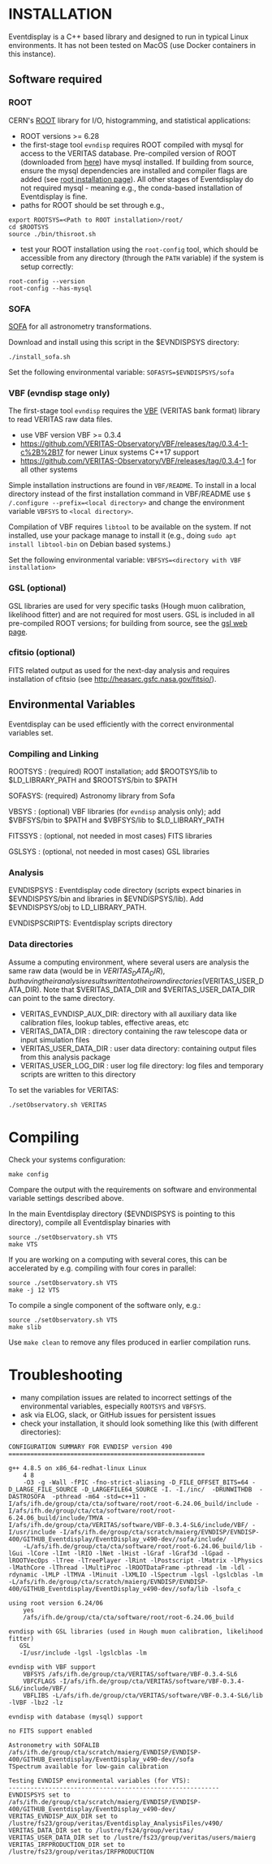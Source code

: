 #  INSTALLATION

Eventdisplay is a C++ based library and designed to run in typical Linux environments. It has not been tested on MacOS (use Docker containers in this instance).

## Software required

### ROOT

CERN's [ROOT](https://root.cern.ch/) library for I/O, histogramming, and statistical applications:

- ROOT versions >= 6.28
- the first-stage tool `evndisp` requires ROOT compiled with mysql for access to the VERITAS database. Pre-compiled version of ROOT (downloaded from [here](https://root.cern/install/)) have mysql installed. If building from source, ensure the mysql dependencies are installed and compiler flags are added (see [root installation page](https://root.cern/install/build_from_source/)). All other stages of Eventdisplay do not required mysql - meaning e.g., the conda-based installation of Eventdisplay is fine.
- paths for ROOT should be set through e.g.,

```
export ROOTSYS=<Path to ROOT installation>/root/
cd $ROOTSYS
source ./bin/thisroot.sh
```

- test your ROOT installation using the `root-config` tool, which should be accessible from any directory (through the `PATH` variable) if the system is setup correctly:

```
root-config --version
root-config --has-mysql
```

### SOFA

[SOFA](http://www.iausofa.org/current_C.html) for all astronometry transformations.

Download and install using this script in the $EVNDISPSYS directory:

```
./install_sofa.sh
```

Set the following environmental variable: `SOFASYS=$EVNDISPSYS/sofa`

### VBF (evndisp stage only)

The first-stage tool `evndisp` requires the [VBF](https://github.com/VERITAS-Observatory/VBF) (VERITAS bank format) library to read VERITAS raw data files.

- use VBF version VBF >= 0.3.4
- https://github.com/VERITAS-Observatory/VBF/releases/tag/0.3.4-1-c%2B%2B17 for newer Linux systems C++17 support
- https://github.com/VERITAS-Observatory/VBF/releases/tag/0.3.4-1 for all other systems

Simple installation instructions are found in `VBF/README`. To install in a local directory instead of the first installation command in VBF/README use `$ /.configure --prefix=<local directory>` and change the environment variable `VBFSYS` to `<local directory>`.

Compilation of VBF requires `libtool` to be available on the system. If not installed, use your package manage to install it (e.g., doing `sudo apt install libtool-bin` on Debian based systems.)

Set the following environmental variable: `VBFSYS=<directory with VBF installation>`

### GSL (optional)

GSL libraries are used for very specific tasks (Hough muon calibration, likelihood fitter) and are not required for most users. GSL is included in all pre-compiled ROOT versions; for building from source, see the [gsl web page](http://www.gnu.org/software/gsl/).

### cfitsio (optional)

FITS related output as used for the next-day analysis and requires installation of cfitsio (see http://heasarc.gsfc.nasa.gov/fitsio/).

## Environmental Variables

Eventdisplay can be used efficiently with the correct environmental variables set.

### Compiling and Linking

ROOTSYS :   (required) ROOT installation; add $ROOTSYS/lib to $LD_LIBRARY_PATH and $ROOTSYS/bin to $PATH

SOFASYS:    (required) Astronomy library from Sofa

VBSYS :     (optional) VBF libraries (for `evndisp` analysis only); add $VBFSYS/bin to $PATH and $VBFSYS/lib to $LD_LIBRARY_PATH

FITSSYS :   (optional, not needed in most cases) FITS libraries

GSLSYS :    (optional, not needed in most cases) GSL libraries

### Analysis

EVNDISPSYS : Eventdisplay code directory (scripts expect binaries in $EVNDISPSYS/bin and libraries in $EVNDISPSYS/lib). Add $EVNDISPSYS/obj to LD_LIBRARY_PATH.

EVNDISPSCRIPTS: Eventdisplay scripts directory

### Data directories

Assume a computing environment, where several users are analysis the same raw data
(would be in $VERITAS_DATA_DIR), but having their analysis results written to their own
directories ($VERITAS_USER_DATA_DIR).
Note that $VERITAS_DATA_DIR and $VERITAS_USER_DATA_DIR can point to the same directory.

- VERITAS_EVNDISP_AUX_DIR:  directory with all auxiliary data like calibration files, lookup tables, effective areas, etc
- VERITAS_DATA_DIR :        directory containing the raw telescope data or input simulation files
- VERITAS_USER_DATA_DIR :   user data directory: containing output files from this analysis package
- VERITAS_USER_LOG_DIR :    user log file directory: log files and temporary scripts are written to this directory

To set the variables for VERITAS:

```
./setObservatory.sh VERITAS
```

# Compiling

Check your systems configuration:

```
make config
```

Compare the output with the requirements on software and environmental variable settings described above.

In the main Eventdisplay directory ($EVNDISPSYS is pointing to this directory), compile all Eventdisplay binaries with

```
source ./setObservatory.sh VTS
make VTS
```

If you are working on a computing with several cores, this can be accelerated by e.g. compiling with four cores in parallel:

```
source ./setObservatory.sh VTS
make -j 12 VTS
```

To compile a single component of the software only, e.g.:

```
source ./setObservatory.sh VTS
make slib
```

Use `make clean` to remove any files produced in earlier compilation runs.

# Troubleshooting

- many compilation issues are related to incorrect settings of the environmental variables, especially `ROOTSYS` and `VBFSYS`.
- ask via ELOG, slack, or GitHub issues for persistent issues
- check your installation, it should look something like this (with different directories):

```
CONFIGURATION SUMMARY FOR EVNDISP version 490
======================================================

g++ 4.8.5 on x86_64-redhat-linux Linux
    4 8
    -O3 -g -Wall -fPIC -fno-strict-aliasing -D_FILE_OFFSET_BITS=64 -D_LARGE_FILE_SOURCE -D_LARGEFILE64_SOURCE -I. -I./inc/  -DRUNWITHDB  -DASTROSOFA  -pthread -m64 -std=c++11 -I/afs/ifh.de/group/cta/cta/software/root/root-6.24.06_build/include -I/afs/ifh.de/group/cta/cta/software/root/root-6.24.06_build/include/TMVA -I/afs/ifh.de/group/cta/VERITAS/software/VBF-0.3.4-SL6/include/VBF/ -I/usr/include -I/afs/ifh.de/group/cta/scratch/maierg/EVNDISP/EVNDISP-400/GITHUB_Eventdisplay/EventDisplay_v490-dev//sofa/include/
    -L/afs/ifh.de/group/cta/cta/software/root/root-6.24.06_build/lib -lGui -lCore -lImt -lRIO -lNet -lHist -lGraf -lGraf3d -lGpad -lROOTVecOps -lTree -lTreePlayer -lRint -lPostscript -lMatrix -lPhysics -lMathCore -lThread -lMultiProc -lROOTDataFrame -pthread -lm -ldl -rdynamic -lMLP -lTMVA -lMinuit -lXMLIO -lSpectrum -lgsl -lgslcblas -lm -L/afs/ifh.de/group/cta/scratch/maierg/EVNDISP/EVNDISP-400/GITHUB_Eventdisplay/EventDisplay_v490-dev//sofa/lib -lsofa_c

using root version 6.24/06
    yes
    /afs/ifh.de/group/cta/cta/software/root/root-6.24.06_build

evndisp with GSL libraries (used in Hough muon calibration, likelihood fitter)
   GSL
   -I/usr/include -lgsl -lgslcblas -lm

evndisp with VBF support
    VBFSYS /afs/ifh.de/group/cta/VERITAS/software/VBF-0.3.4-SL6
    VBFCFLAGS -I/afs/ifh.de/group/cta/VERITAS/software/VBF-0.3.4-SL6/include/VBF/
    VBFLIBS -L/afs/ifh.de/group/cta/VERITAS/software/VBF-0.3.4-SL6/lib   -lVBF -lbz2 -lz

evndisp with database (mysql) support

no FITS support enabled

Astronometry with SOFALIB /afs/ifh.de/group/cta/scratch/maierg/EVNDISP/EVNDISP-400/GITHUB_Eventdisplay/EventDisplay_v490-dev//sofa
TSpectrum available for low-gain calibration

Testing EVNDISP environmental variables (for VTS):
----------------------------------------------------------
EVNDISPSYS set to /afs/ifh.de/group/cta/scratch/maierg/EVNDISP/EVNDISP-400/GITHUB_Eventdisplay/EventDisplay_v490-dev/
VERITAS_EVNDISP_AUX_DIR set to /lustre/fs23/group/veritas/Eventdisplay_AnalysisFiles/v490/
VERITAS_DATA_DIR set to /lustre/fs24/group/veritas/
VERITAS_USER_DATA_DIR set to /lustre/fs23/group/veritas/users/maierg
VERITAS_IRFPRODUCTION_DIR set to /lustre/fs23/group/veritas/IRFPRODUCTION
```
